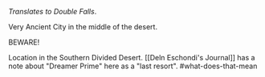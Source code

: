 *Translates to Double Falls*.

Very Ancient City in the middle of the desert.

BEWARE!

Location in the Southern Divided Desert. [[Deln Eschondi's Journal]] has a note about "Dreamer Prime" here as a "last resort". #what-does-that-mean 

